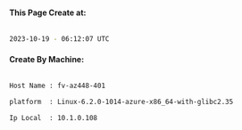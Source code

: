 
   
#### This Page Create at:

```bash

2023-10-19 - 06:12:07 UTC

```

#### Create By Machine:

```bash

Host Name : fv-az448-401

platform  : Linux-6.2.0-1014-azure-x86_64-with-glibc2.35

Ip Local  : 10.1.0.108

```

